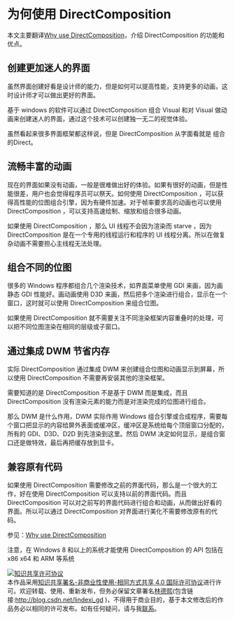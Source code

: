 # 为何使用 DirectComposition

本文主要翻译[Why use DirectComposition](https://msdn.microsoft.com/en-us/library/windows/desktop/hh449195(v=vs.85).aspx )，介绍 DirectComposition 的功能和优点。

<!--more-->
<!-- csdn -->

<div id="toc"></div>

<!-- 标签：windows，DirectComposition -->

## 创建更加迷人的界面

虽然界面创建好看是设计师的能力，但是如何可以提高性能，支持更多的动画，这时设计师才可以做出更好的界面。

基于 windows 的软件可以通过 DirectComposition 组合 Visual 和对 Visual 做动画来创建迷人的界面，通过这个技术可以创建独一无二的视觉体验。

虽然看起来很多界面框架都这样说，但是 DirectComposition 从字面看就是 组合的Direct。

## 流畅丰富的动画

现在的界面如果没有动画，一般是很难做出好的体验。如果有很好的动画，但是性能很差，用户也会觉得程序员可以祭天。如何使用 DirectComposition ，可以获得高性能的位图组合引擎，因为有硬件加速。对于帧率要求高的动画也可以使用 DirectComposition ，可以支持高速绘制、缩放和组合很多动画。

如果使用 DirectComposition ，那么 UI 线程不会因为渲染而 starve ，因为 DirectComposition 是在一个专用的线程运行和程序的 UI 线程分离。所以在做复杂动画不需要担心主线程无法处理。

## 组合不同的位图

很多的 Windows 程序都组合几个渲染技术，如界面菜单使用 GDI 来画，因为画静态 GDI 性能好。画动画使用 D3D 来画，然后把多个渲染进行组合，显示在一个窗口，这时就可以使用 DirectComposition 来组合位图。

如果使用 DirectComposition 就不需要关注不同渲染框架内容重叠时的处理，可以把不同位图渲染在相同的层级或子窗口。

## 通过集成 DWM 节省内存

实际 DirectComposition 通过集成 DWM 来创建组合位图和动画显示到屏幕，所以使用 DirectComposition 不需要再安装其他的渲染框架。

需要知道的是 DirectComposition 不是基于 DWM 而是集成，而且 DirectComposition 没有渲染元素的能力而是对渲染完成的位图进行组合。

那么 DWM 是什么作用，DWM 实际作用 Windows 组合引擎或合成程序，需要每个窗口把显示的内容给屏外表面或缓冲区，缓冲区是系统给每个顶层窗口分配的，所有的 GDI、D3D、D2D 到先渲染到这里。然后 DWM 决定如何显示，是组合窗口还是做特效，最后再把缓存放到显卡。

## 兼容原有代码

如果使用 DirectComposition 需要修改之前的界面代码，那么是一个很大的工作，好在使用 DirectComposition 可以支持以前的界面代码。而且 DirectComposition 可以对之前写的界面代码进行组合和动画，从而做出好看的界面。所以可以通过 DirectComposition 对界面进行美化不需要修改原有的代码。

参见：[Why use DirectComposition](https://msdn.microsoft.com/en-us/library/windows/desktop/hh449195(v=vs.85).aspx )

注意，在 Windows 8 和以上的系统才能使用 DirectComposition 的 API 包括在 x86 x64 和 ARM 等系统

<a rel="license" href="http://creativecommons.org/licenses/by-nc-sa/4.0/"><img alt="知识共享许可协议" style="border-width:0" src="https://licensebuttons.net/l/by-nc-sa/4.0/88x31.png" /></a><br />本作品采用<a rel="license" href="http://creativecommons.org/licenses/by-nc-sa/4.0/">知识共享署名-非商业性使用-相同方式共享 4.0 国际许可协议</a>进行许可。欢迎转载、使用、重新发布，但务必保留文章署名[林德熙](http://blog.csdn.net/lindexi_gd)(包含链接:http://blog.csdn.net/lindexi_gd )，不得用于商业目的，基于本文修改后的作品务必以相同的许可发布。如有任何疑问，请与我[联系](mailto:lindexi_gd@163.com)。
